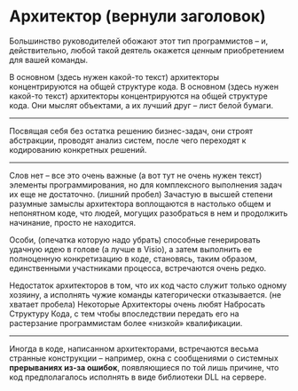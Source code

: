 # Архитектор (вернули заголовок)

Большинство руководителей обожают этот тип программистов – и,
действительно, любой такой деятель окажется _ценным_ приобретением для вашей команды.

В основном (здесь нужен какой-то текст) архитекторы концентрируются на общей структуре кода.
В основном (здесь нужен какой-то текст) архитекторы концентрируются на общей структуре кода.
Они мыслят объектами, а их лучший друг – лист белой бумаги.
***
Посвящая себя без остатка решению бизнес-задач, они строят абстракции,
проводят анализ систем, после чего переходят к кодированию конкретных решений.
***
Слов нет – все это очень важные (а вот тут не очень нужен текст) элементы программирования,
но для комплексного выполнения задач их еще не достаточно.
(лишний пробел)
Зачастую в высшей степени разумные замыслы архитектора воплощаются в настолько общем и непонятном коде,
что людей, могущих разобраться в нем и продолжить начинание, просто не находится.

Особи, (опечатка которую надо убрать) способные генерировать удачную идею в голове (а лучше в Visio),
а затем выполнить ее полноценную конкретизацию в коде, становясь, таким образом, единственными участниками процесса,
встречаются очень редко.

Недостаток архитекторов в том, что их код часто служит только одному хозяину,
а исполнять чужие команды категорически отказывается. (не хватает пробела)
Некоторые Архитекторы очень любят Набросать Структуру Кода,
с тем чтобы впоследствии передать его на растерзание программистам более «низкой» квалификации.

***

Иногда в коде, написанном архитекторами, встречаются весьма странные конструкции – например,
окна с сообщениями о системных **прерываниях из-за ошибок**, появляющиеся по той лишь причине,
что код предполагалось исполнять в виде библиотеки DLL на сервере.

